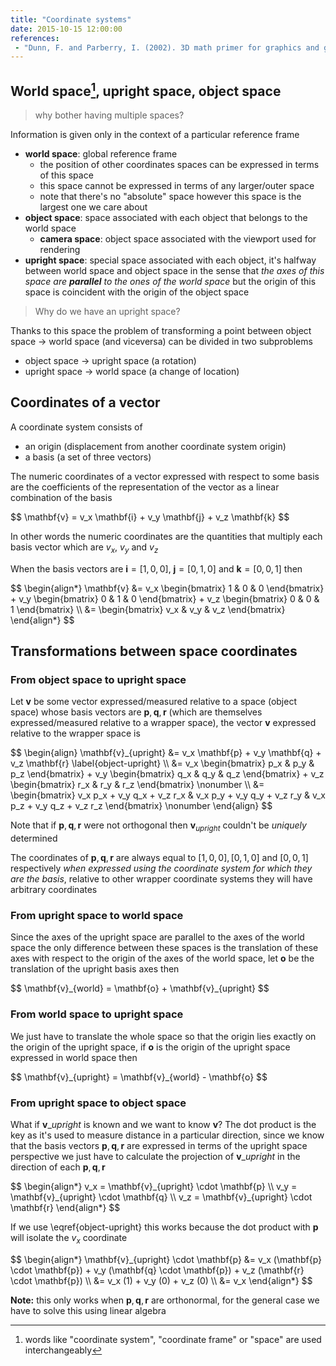 ```yaml
---
title: "Coordinate systems"
date: 2015-10-15 12:00:00
references:
 - "Dunn, F. and Parberry, I. (2002). 3D math primer for graphics and game development. Plano, Tex.: Wordware Pub."
---
```


## World space[^space], upright space, object space

> why bother having multiple spaces?

Information is given only in the context of a particular reference frame

- **world space**: global reference frame
  - the position of other coordinates spaces can be expressed in terms of this space
  - this space cannot be expressed in terms of any larger/outer space
  - note that there's no "absolute" space however this space is the largest one we care about
- **object space**: space associated with each object that belongs to the world space
  - **camera space**: object space associated with the viewport used for rendering
- **upright space**: special space associated with each object, it's halfway between world space and object space in the sense that *the axes of this space are **parallel** to the ones of the world space* but the origin of this space is coincident with the origin of the object space

> Why do we have an upright space?

 Thanks to this space the problem of transforming a point between object space -> world space (and viceversa) can be divided in two subproblems

- object space -> upright space (a rotation)
- upright space -> world space (a change of location)

## Coordinates of a vector

A coordinate system consists of

- an origin (displacement from another coordinate system origin)
- a basis (a set of three vectors)

The numeric coordinates of a vector expressed with respect to some basis are the coefficients of the representation of the vector as a linear combination of the basis

<div>$$
\mathbf{v} = v_x \mathbf{i} + v_y \mathbf{j} + v_z \mathbf{k}
$$</div>

In other words the numeric coordinates are the quantities that multiply each basis vector which are $v_x$, $v_y$ and $v_z$

When the basis vectors are $\mathbf{i} = [1, 0, 0]$, $\mathbf{j} = [0, 1, 0]$ and $\mathbf{k} = [0, 0, 1]$ then

<div>$$
\begin{align*}
\mathbf{v} &= v_x \begin{bmatrix} 1 & 0 & 0 \end{bmatrix} + v_y \begin{bmatrix} 0 & 1 & 0 \end{bmatrix} + v_z \begin{bmatrix} 0 & 0 & 1 \end{bmatrix} \\
&= \begin{bmatrix} v_x & v_y & v_z \end{bmatrix}
\end{align*}
$$</div>

## Transformations between space coordinates

### From object space to upright space

Let $\mathbf{v}$ be some vector expressed/measured relative to a space (object space) whose basis vectors are $\mathbf{p}, \mathbf{q}, \mathbf{r}$ (which are themselves expressed/measured relative to a wrapper space), the vector $\mathbf{v}$ expressed relative to the wrapper space is

<div>$$
\begin{align}
\mathbf{v}_{upright} &= v_x \mathbf{p} + v_y \mathbf{q} + v_z \mathbf{r} \label{object-upright} \\
&= v_x \begin{bmatrix} p_x & p_y & p_z \end{bmatrix} + v_y \begin{bmatrix} q_x & q_y & q_z \end{bmatrix} + v_z \begin{bmatrix} r_x & r_y & r_z \end{bmatrix} \nonumber \\
&= \begin{bmatrix}
v_x p_x + v_y q_x + v_z r_x &
v_x p_y + v_y q_y + v_z r_y &
v_x p_z + v_y q_z + v_z r_z
\end{bmatrix}  \nonumber
\end{align}
$$</div>

Note that if $\mathbf{p}, \mathbf{q}, \mathbf{r}$ were not orthogonal then $\mathbf{v}_{upright}$ couldn't be *uniquely* determined

The coordinates of $\mathbf{p}, \mathbf{q}, \mathbf{r}$ are always equal to $[1, 0, 0], [0, 1, 0]$ and $[0, 0, 1]$ respectively *when expressed using the coordinate system for which they are the basis*, relative to other wrapper coordinate systems they will have arbitrary coordinates

### From upright space to world space

Since the axes of the upright space are parallel to the axes of the world space the only difference between these spaces is the translation of these axes with respect to the origin of the axes of the world space, let $\mathbf{o}$ be the translation of the upright basis axes then

<div>$$
\mathbf{v}_{world} = \mathbf{o} + \mathbf{v}_{upright}
$$</div>

### From world space to upright space

We just have to translate the whole space so that the origin lies exactly on the origin of the upright space, if $\mathbf{o}$ is the origin of the upright space expressed in world space then

<div>$$
\mathbf{v}_{upright} = \mathbf{v}_{world} - \mathbf{o}
$$</div>

### From upright space to object space

What if $\mathbf{v}\_{upright}$ is known and we want to know $\mathbf{v}$? The dot product is the key as it's used to measure distance in a particular direction, since we know that the basis vectors $\mathbf{p}, \mathbf{q}, \mathbf{r}$ are expressed in terms of the upright space perspective we just have to calculate the projection of $\mathbf{v}\_{upright}$ in the direction of each $\mathbf{p}, \mathbf{q}, \mathbf{r}$

<div>$$
\begin{align*}
v_x = \mathbf{v}_{upright} \cdot \mathbf{p} \\
v_y = \mathbf{v}_{upright} \cdot \mathbf{q} \\
v_z = \mathbf{v}_{upright} \cdot \mathbf{r}
\end{align*}
$$</div>

If we use \eqref{object-upright} this works because the dot product with $\mathbf{p}$ will isolate the $v_x$ coordinate

<div>$$
\begin{align*}
\mathbf{v}_{upright} \cdot \mathbf{p} &= v_x (\mathbf{p} \cdot \mathbf{p}) + v_y (\mathbf{q} \cdot \mathbf{p}) + v_z (\mathbf{r} \cdot \mathbf{p}) \\
&= v_x (1) + v_y (0) + v_z (0) \\
&= v_x
\end{align*}
$$</div>

**Note:** this only works when $\mathbf{p}, \mathbf{q}, \mathbf{r}$ are orthonormal, for the general case we have to solve this using linear algebra

[^space]: words like "coordinate system", "coordinate frame" or "space" are used interchangeably

